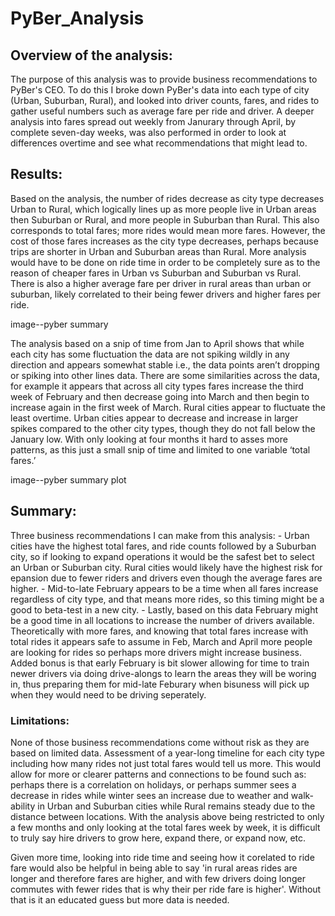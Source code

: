 # PyBer_Analysis

## Overview of the analysis: 
The purpose of this analysis was to provide business recommendations to PyBer's CEO. To do this I broke down PyBer's data into each type of city (Urban, Suburban, Rural), and looked into driver counts, fares, and rides to gather useful numbers such as average fare per ride and driver. A deeper analysis into fares spread out weekly from Janurary through April, by complete seven-day weeks, was also performed in order to look at differences overtime and see what recommendations that might lead to.

## Results: 
Based on the analysis, the number of rides decrease as city type decreases Urban to Rural, which logically lines up as more people live in Urban areas then Suburban or Rural, and more people in Suburban than Rural. This also corresponds to total fares; more rides would mean more fares. However, the cost of those fares increases as the city type decreases, perhaps because trips are shorter in Urban and Suburban areas than Rural. More analysis would have to be done on ride time in order to be completely sure as to the reason of cheaper fares in Urban vs Suburban and Suburban vs Rural. There is also a higher average fare per driver in rural areas than urban or suburban, likely correlated to their being fewer drivers and higher fares per ride. 

image--pyber summary

The analysis based on a snip of time from Jan to April shows that while each city has some fluctuation the data are not spiking wildly in any direction and appears somewhat stable i.e., the data points aren’t dropping or spiking into other lines data. There are some similarities across the data, for example it appears that across all city types fares increase the third week of February and then decrease going into March and then begin to increase again in the first week of March. Rural cities appear to fluctuate the least overtime. Urban cities appear to decrease and increase in larger spikes compared to the other city types, though they do not fall below the January low. With only looking at four months it hard to asses more patterns, as this just a small snip of time and limited to one variable ‘total fares.’

image--pyber summary plot

## Summary:

Three business recommendations I can make from this analysis:
    - Urban cities have the highest total fares, and ride counts followed by a Suburban city, so if looking to expand operations it would be the safest bet to select an Urban or Suburban city. Rural cities would likely have the highest risk for epansion due to fewer riders and drivers even though the average fares are higher.
    - Mid-to-late February appears to be a time when all fares increase regardless of city type, and that means more rides, so this timing might be a good to beta-test in a new city. 
    - Lastly, based on this data February might be a good time in all locations to increase the number of drivers available. Theoretically with more fares, and knowing that total fares increase with total rides it appears safe to assume in Feb, March and April more people are looking for rides so perhaps more drivers might increase business. Added bonus is that early February is bit slower allowing for time to train newer drivers via doing drive-alongs to learn the areas they will be woring in, thus preparing them for mid-late Feburary when bisuness will pick up when they would need to be driving seperately. 

### Limitations:
None of those business recommendations come without risk as they are based on limited data. Assessment of a year-long timeline for each city type including how many rides not just total fares would tell us more. This would allow for more or clearer patterns and connections to be found such as: perhaps there is a correlation on holidays, or perhaps summer sees a decrease in rides while winter sees an increase due to weather and walk-ability in Urban and Suburban cities while Rural remains steady due to the distance between locations. With the analysis above being restricted to only a few months and only looking at the total fares week by week, it is difficult to truly say hire drivers to grow here, expand there, or expand now, etc. 

Given more time, looking into ride time and seeing how it corelated to ride fare would also be helpful in being able to say 'in rural areas rides are longer and therefore fares are higher, and with few drivers doing longer commutes with fewer rides that is why their per ride fare is higher'. Without that is it an educated guess but more data is needed. 
